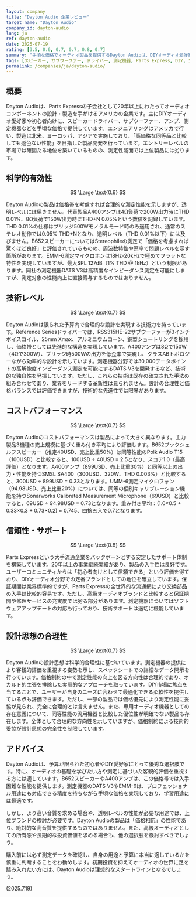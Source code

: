 ```yaml
---
layout: company
title: "Dayton Audio 企業レビュー"
target_name: "Dayton Audio"
company_id: dayton-audio
lang: ja
ref: dayton-audio
date: 2025-07-19
rating: [3.5, 0.6, 0.7, 0.7, 0.8, 0.7]
summary: "手頃な価格でオーディオ製品を提供するDayton Audioは、DIYオーディオ愛好家向けの測定機器やドライバーで知られるが、測定性能は価格相応で高級機には劣る"
tags: [スピーカー, サブウーファー, ドライバー, 測定機器, Parts Express, DIY, エントリーレベル]
permalink: /companies/ja/dayton-audio/
---
```


## 概要

Dayton Audioは、Parts Expressの子会社として20年以上にわたってオーディオコンポーネントの設計・製造を手がけるアメリカの企業です。主にDIYオーディオ愛好家や初心者向けに、スピーカードライバー、サブウーファー、アンプ、測定機器などを手頃な価格で提供しています。エンジニアリングはアメリカで行い、製造は北米、ヨーロッパ、アジアで実施しており、「高価格な同等品と比較しても遜色ない性能」を目指した製品開発を行っています。エントリーレベルの市場では確固たる地位を築いているものの、測定性能面では上位製品には劣ります。

## 科学的有効性

$$ \Large \text{0.6} $$

Dayton Audioの製品は価格帯を考慮すれば合理的な測定性能を示しますが、透明レベルには届きません。代表製品A400アンプは4Ω負荷で200W出力時にTHD 0.01%、8Ω負荷で150W出力時にTHD+N 0.05%という数値を記録しています。THD 0.01%の仕様はブリッジ500Wモノラルモード時のみ適用され、通常のステレオ動作では0.05% THD+Nとなり、透明レベル（THD 0.01%以下）には及びません。B652スピーカーについてはStereophileの測定で「価格を考慮すれば驚くほど良好」と評価されているものの、周波数特性や歪率で問題レベルを示す箇所があります。EMM-6測定マイクロホンは18Hz-20kHzで極めてフラットな特性を実現していますが、最大SPL 127dB（1% THD @ 1kHz）という制限があります。同社の測定機器DATS V3は高精度なインピーダンス測定を可能にしますが、測定対象の性能向上に直接寄与するものではありません。

## 技術レベル

$$ \Large \text{0.7} $$

Dayton Audioは限られた予算内で合理的な設計を実現する技術力を持っています。Reference Seriesドライバーでは、RSS315HE-22サブウーファーが3インチボイスコイル、25mm Xmax、アルミニウムコーン、銅製ショートリングを採用し、価格帯としては先進的な構造を実現しています。A400アンプは8Ωで150W（4Ωで300W）、ブリッジ時500Wの出力を低歪率で実現し、クラスABトポロジーながら効率的な設計を示しています。測定機器分野では30,000データポイントの高解像度インピーダンス測定を可能にするDATS V3を開発するなど、技術的な独自性を発揮しています。ただし、これらの技術は既存の確立された手法の組み合わせであり、業界をリードする革新性は見られません。設計の合理性と価格バランスでは評価できますが、技術的な先進性では限界があります。

## コストパフォーマンス

$$ \Large \text{0.7} $$

Dayton Audioのコストパフォーマンスは製品によって大きく異なります。主力製品3機種の売上規模に基づく重み付き平均により評価します。B652ブックシェルフスピーカー（推定40USD、売上比重50%）は同等性能のPolk Audio T15（100USD）と比較すると、100USD ÷ 40USD = 2.5となり、スコア1.0（最高評価）となります。A400アンプ（899USD、売上比重30%）と同等以上の出力・性能を持つSMSL SA400（300USD、320W、THD 0.003%）と比較すると、300USD ÷ 899USD = 0.33となります。UMM-6測定マイクロフォン（94.98USD、売上比重20%）については、同等の個別キャリブレーション機能を持つSonarworks Calibrated Measurement Microphone（69USD）と比較すると、69USD ÷ 94.98USD = 0.73となります。重み付き平均：(1.0×0.5 + 0.33×0.3 + 0.73×0.2) = 0.745、四捨五入で0.7となります。

## 信頼性・サポート

$$ \Large \text{0.8} $$

Parts Expressという大手流通企業をバックボーンとする安定したサポート体制を構築しています。20年以上の事業継続実績があり、製品の入手性は良好です。ユーザーコミュニティからは「初心者向けとして信頼できる」という評価を得ており、DIYオーディオ分野での定番ブランドとしての地位を確立しています。保証期間は業界標準的ですが、Parts Expressの全世界的な流通網により交換部品の入手は比較的容易です。ただし、高級オーディオブランドと比較すると保証期間や修理サービスの充実度では劣る部分があります。測定機器についてはソフトウェアアップデートの対応も行っており、技術サポートは適切に機能しています。

## 設計思想の合理性

$$ \Large \text{0.7} $$

Dayton Audioの設計思想は科学的合理性に基づいています。測定機器の提供により客観的評価を重視する姿勢を示し、スペックシートでの詳細なデータ開示を行っています。価格制約の中で測定性能の向上を図る方向性は合理的であり、オカルト的主張を排除した実用的なアプローチを取っています。DIY市場に焦点を当てることで、ユーザーが自身のニーズに合わせて最適化できる柔軟性を提供している点も評価できます。ただし、一部の製品では価格優先により測定性能に妥協が見られ、完全に合理的とは言えません。また、専用オーディオ機器としての存在意義について、同等性能の汎用機器と比較した優位性が明確でない製品も存在します。全体として合理的な方向性を示していますが、価格制約による技術的妥協が設計思想の完全性を制限しています。

## アドバイス

Dayton Audioは、予算が限られた初心者やDIY愛好家にとって優秀な選択肢です。特に、オーディオの基礎を学びたい方や測定に基づいた客観的評価を重視する方には適しています。B652スピーカーやA400アンプは、この価格帯では入手困難な性能を提供します。測定機器のDATS V3やEMM-6は、プロフェッショナル用途にも対応できる精度を持ちながら手頃な価格を実現しており、学習用途には最適です。

しかし、より高い音質を求める場合や、透明レベルの性能が必要な用途では、上位ブランドの検討が必要です。Dayton Audioの製品は「価格相応」の性能であり、絶対的な高音質を提供するものではありません。また、高級オーディオとしての所有感や長期的な投資価値を求める場合も、他の選択肢を検討すべきでしょう。

購入前には必ず測定データを確認し、自身の用途と予算に本当に適しているかを慎重に判断することをお勧めします。初期投資を抑えてオーディオの世界に足を踏み入れたい方には、Dayton Audioは理想的なスタートラインとなるでしょう。

(2025.7.19)